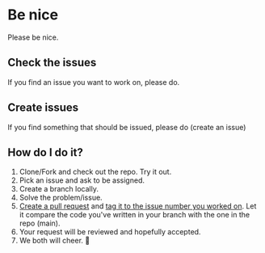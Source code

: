 # Be nice

Please be nice.

## Check the issues

If you find an issue you want to work on, please do.

## Create issues

If you find something that should be issued, please do (create an issue)

## How do I do it?

1. Clone/Fork and check out the repo. Try it out.
1. Pick an issue and ask to be assigned.
1. Create a branch locally.
1. Solve the problem/issue.
1. [Create a pull request](https://docs.github.com/en/pull-requests/collaborating-with-pull-requests/proposing-changes-to-your-work-with-pull-requests/creating-a-pull-request-from-a-fork) and [tag it to the issue number you worked on](https://docs.github.com/en/issues/tracking-your-work-with-issues/linking-a-pull-request-to-an-issue). Let it compare the code you've written in your branch with the one in the repo (main).
1. Your request will be reviewed and hopefully accepted.
1. We both will cheer. :partying_face: